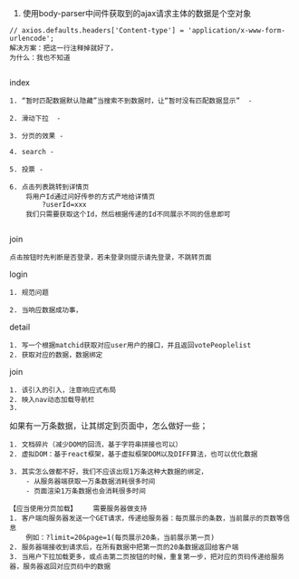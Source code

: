 1. 使用body-parser中间件获取到的ajax请求主体的数据是个空对象
```
// axios.defaults.headers['Content-type'] = 'application/x-www-form-urlencode';
解决方案：把这一行注释掉就好了，
为什么：我也不知道

```

```

```

index
```
1. “暂时匹配数据默认隐藏”当搜索不到数据时，让“暂时没有匹配数据显示”  -

2. 滑动下拉  -

3. 分页的效果 -

4. search -

5. 投票 -

6. 点击列表跳转到详情页
    将用户Id通过问好传参的方式产地给详情页
        ?userId=xxx
    我们只需要获取这个Id，然后根据传递的Id不同展示不同的信息即可


```

join
```
点击按钮时先判断是否登录，若未登录则提示请先登录，不跳转页面

```

login
```
1. 规范问题

2. 当响应数据成功事，

```
detail
```
1. 写一个根据matchid获取对应user用户的接口，并且返回votePeoplelist
2. 获取对应的数据，数据绑定

```
join
```
1. 该引入的引入，注意响应式布局
2. 映入nav动态加载导航栏
3. 

```


如果有一万条数据，让其绑定到页面中，怎么做好一些；
```
1. 文档碎片（减少DOM的回流，基于字符串拼接也可以）
2. 虚拟DOM：基于react框架，基于虚拟框架DOM以及DIFF算法，也可以优化数据

3. 其实怎么做都不好，我们不应该出现1万条这种大数据的绑定，
    - 从服务器端获取一万条数据消耗很多时间
    - 页面渲染1万条数据也会消耗很多时间

【应当使用分页加载】    需要服务器做支持
1. 客户端向服务器发送一个GET请求，传递给服务器：每页展示的条数，当前展示的页数等信息
    例如：?limit=20&page=1(每页展示20条，当前展示第一页)
2. 服务器端接收到请求后，在所有数据中把第一页的20条数据返回给客户端
3. 当用户下拉加载更多，或点击第二页按钮的时候，重复第一步，把对应的页码传递给服务器，服务器返回对应页码中的数据

```